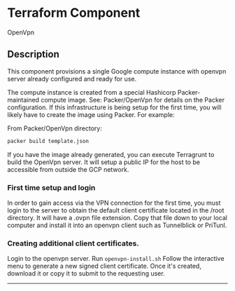 
# Terraform Component

OpenVpn

## Description

This component provisions a single Google compute instance with openvpn server already configured and ready for use. 

The compute instance is created from a special Hashicorp Packer-maintained compute image.  See:  Packer/OpenVpn for details on the Packer configuration.  If this infrastructure is being setup for the first time, you will likely have to create the image using Packer.  For example:

From Packer/OpenVpn directory:

```bash
packer build template.json
```

If you have the image already generated, you can execute Terragrunt to build the OpenVpn server.  It will setup a public IP for the host to be accessible from outside the GCP network.

### First time setup and login

In order to gain access via the VPN connection for the first time, you must login to the server to obtain the default client certificate located in the /root directory.  It will have a .ovpn file extension.  Copy that file down to your local computer and install it into an openvpn client such as Tunnelblick or PriTunl.

### Creating additional client certificates.

Login to the openvpn server.  Run `openvpn-install.sh`  Follow the interactive menu to generate a new signed client certificate.  Once it's created, download it or copy it to submit to the requesting user.

---
<!-- BEGINNING OF PRE-COMMIT-TERRAFORM DOCS HOOK -->
<!-- END OF PRE-COMMIT-TERRAFORM DOCS HOOK -->
